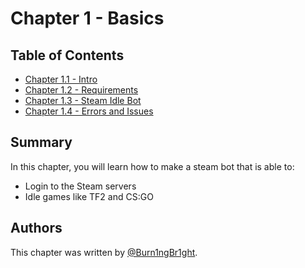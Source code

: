 # Chapter 1 - Basics

## Table of Contents

- [Chapter 1.1 - Intro](./Chapter%201.1%20-%20Intro)
- [Chapter 1.2 - Requirements](./Chapter%201.2%20-%20Requirements)
- [Chapter 1.3 - Steam Idle Bot](./Chapter%201.3%20-%Steam%20Idle%20Bot)
- [Chapter 1.4 - Errors and Issues](./Chapter%201.5%20-%20Errors%20and%20Issues)

## Summary

In this chapter, you will learn how to make a steam bot that is able to:
- Login to the Steam servers
- Idle games like TF2 and CS:GO

## Authors

This chapter was written by [@Burn1ngBr1ght](https://github.com/Burn1ngBr1ght).

